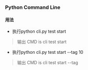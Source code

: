 ### Python Command Line

#### 用法

- 执行python cli.py test start
> 输出 CMD is cli test start

- 执行python cli.py test start --tag 10
> 输出 CMD is cli test start --tag
